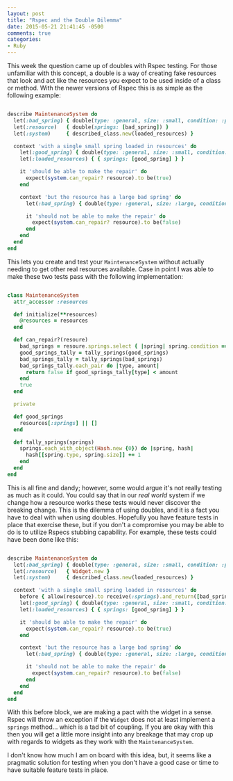 ```yaml
---
layout: post
title: "Rspec and the Double Dilemma"
date: 2015-05-21 21:41:45 -0500
comments: true
categories: 
- Ruby
---
```

This week the question came up of doubles with Rspec testing. For those
unfamiliar with this concept, a double is a way of creating fake resources that
look and act like the resources you expect to be used inside of a class or
method.  With the newer versions of Rspec this is as simple as the following
example:

```ruby

describe MaintenanceSystem do
  let(:bad_spring) { double(type: :general, size: :small, condition: :poor) }
  let(:resource)   { double(springs: [bad_spring]) }
  let(:system)     { described_class.new(loaded_resources) }

  context 'with a single small spring loaded in resources' do
    let(:good_spring) { double(type: :general, size: :small, condition: :good) }
    let(:loaded_resources) { { springs: [good_spring] } }

    it 'should be able to make the repair' do
      expect(system.can_repair? resource).to be(true)
    end

    context 'but the resource has a large bad spring' do
      let(:bad_spring) { double(type: :general, size: :large, condition: :poor) }

      it 'should not be able to make the repair' do
        expect(system.can_repair? resource).to be(false)
      end
    end
  end
end

```

<!-- more -->

This lets you create and test your `MaintenanceSystem` without actually needing
to get other real resources available.  Case in point I was able to make these
two tests pass with the following implementation:

``` ruby

class MaintenanceSystem
  attr_accessor :resources

  def initialize(**resources)
    @resources = resources
  end

  def can_repair?(resoure)
    bad_springs = resoure.springs.select { |spring| spring.condition == :poor }
    good_springs_tally = tally_springs(good_springs)
    bad_springs_tally = tally_springs(bad_springs)
    bad_springs_tally.each_pair do |type, amount|
      return false if good_springs_tally[type] < amount
    end
    true
  end

  private

  def good_springs
    resources[:springs] || []
  end

  def tally_springs(springs)
    springs.each_with_object(Hash.new {0}) do |spring, hash|
      hash[[spring.type, spring.size]] += 1
    end
  end
end
```

This is all fine and dandy; however, some would argue it's not really testing as
much as it could.  You could say that in our _real world_ system if we change
how a resource works these tests would never discover the breaking change.  This
is the dilemma of using doubles, and it is a fact you have to deal with when
using doubles.  Hopefully you have feature tests in place that exercise these,
but if you don't a compromise you may be able to do is to utilize Rspecs stubbing
capability.  For example, these tests could have been done like this:


``` ruby mark:3,7

describe MaintenanceSystem do
  let(:bad_spring) { double(type: :general, size: :small, condition: :poor) }
  let(:resource)   { Widget.new }
  let(:system)     { described_class.new(loaded_resources) }

  context 'with a single small spring loaded in resources' do
    before { allow(resource).to receive(:springs).and_return([bad_spring]) }
    let(:good_spring) { double(type: :general, size: :small, condition: :good) }
    let(:loaded_resources) { { springs: [good_spring] } }

    it 'should be able to make the repair' do
      expect(system.can_repair? resource).to be(true)
    end

    context 'but the resource has a large bad spring' do
      let(:bad_spring) { double(type: :general, size: :large, condition: :poor) }

      it 'should not be able to make the repair' do
        expect(system.can_repair? resource).to be(false)
      end
    end
  end
end
```

With this before block, we are making a pact with the widget in a sense.  Rspec
will throw an exception if the `Widget` does not at least implement a `springs`
method... which is a tad bit of coupling.  If you are okay with this then you
will get a little more insight into any breakage that may crop up with regards
to widgets as they work with the `MaintenanceSystem`.

I don't know how much I am on board with this idea, but, it seems like a
pragmatic solution for testing when you don't have a good case or time to have
suitable feature tests in place.
